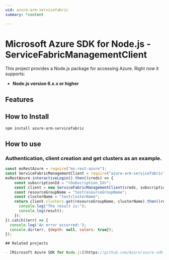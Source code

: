 ```yaml
---
uid: azure-arm-servicefabric
summary: *content

---
```

# Microsoft Azure SDK for Node.js - ServiceFabricManagementClient
This project provides a Node.js package for accessing Azure. Right now it supports:
- **Node.js version 6.x.x or higher**

## Features


## How to Install

```bash
npm install azure-arm-servicefabric
```

## How to use

### Authentication, client creation and get clusters as an example.

```javascript
const msRestAzure = require("ms-rest-azure");
const ServiceFabricManagementClient = require("azure-arm-servicefabric");
msRestAzure.interactiveLogin().then((creds) => {
    const subscriptionId = "<Subscription_Id>";
    const client = new ServiceFabricManagementClient(creds, subscriptionId);
    const resourceGroupName = "testresourceGroupName";
    const clusterName = "testclusterName";
    return client.clusters.get(resourceGroupName, clusterName).then((result) => {
      console.log("The result is:");
      console.log(result);
    });
}).catch((err) => {
  console.log('An error occurred:');
  console.dir(err, {depth: null, colors: true});
});

## Related projects

- [Microsoft Azure SDK for Node.js](https://github.com/Azure/azure-sdk-for-node)
